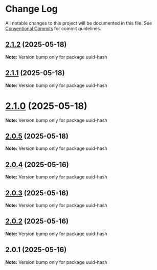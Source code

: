# Change Log

All notable changes to this project will be documented in this file.
See [Conventional Commits](https://conventionalcommits.org) for commit guidelines.

## [2.1.2](https://github.com/launchql/launchql/compare/uuid-hash@2.1.1...uuid-hash@2.1.2) (2025-05-18)

**Note:** Version bump only for package uuid-hash





## [2.1.1](https://github.com/launchql/launchql/compare/uuid-hash@2.1.0...uuid-hash@2.1.1) (2025-05-18)

**Note:** Version bump only for package uuid-hash





# [2.1.0](https://github.com/launchql/launchql/compare/uuid-hash@2.0.5...uuid-hash@2.1.0) (2025-05-18)

**Note:** Version bump only for package uuid-hash





## [2.0.5](https://github.com/launchql/launchql/compare/uuid-hash@2.0.4...uuid-hash@2.0.5) (2025-05-18)

**Note:** Version bump only for package uuid-hash





## [2.0.4](https://github.com/launchql/launchql/compare/uuid-hash@2.0.3...uuid-hash@2.0.4) (2025-05-16)

**Note:** Version bump only for package uuid-hash





## [2.0.3](https://github.com/launchql/launchql/compare/uuid-hash@2.0.2...uuid-hash@2.0.3) (2025-05-16)

**Note:** Version bump only for package uuid-hash





## [2.0.2](https://github.com/launchql/launchql/compare/uuid-hash@2.0.1...uuid-hash@2.0.2) (2025-05-16)

**Note:** Version bump only for package uuid-hash





## 2.0.1 (2025-05-16)

**Note:** Version bump only for package uuid-hash
